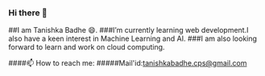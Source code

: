 ### Hi there 👋

##I am Tanishka Badhe 😄.
 ###I’m currently learning web development.I also have a keen interest in Machine Learning and AI.
 ###I am also looking forward to learn and work on cloud computing.
 
####📫 How to reach me:
#####Mail'id:tanishkabadhe.cps@gmail.com

<!--
**tanishka2708/tanishka2708** is a ✨ _special_ ✨ repository because its `README.md` (this file) appears on your GitHub profile.

Here are some ideas to get you started:



- 🔭 I’m currently working on ...
- 🌱 I’m currently learning ...
- 👯 I’m looking to collaborate on ...
- 🤔 I’m looking for help with ...
- 💬 Ask me about ...
- 📫 How to reach me: ...
- 😄 Pronouns: ...
- ⚡ Fun fact: ...
-->
